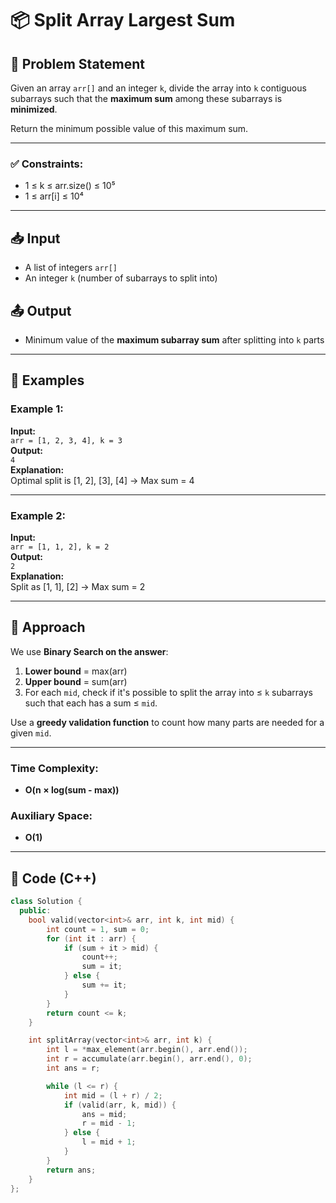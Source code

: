 # 📦 Split Array Largest Sum

## 🧩 Problem Statement

Given an array `arr[]` and an integer `k`, divide the array into `k` contiguous subarrays such that the **maximum sum** among these subarrays is **minimized**.

Return the minimum possible value of this maximum sum.

---

### ✅ Constraints:
- 1 ≤ k ≤ arr.size() ≤ 10⁵  
- 1 ≤ arr[i] ≤ 10⁴  

---

## 📥 Input

- A list of integers `arr[]`
- An integer `k` (number of subarrays to split into)

## 📤 Output

- Minimum value of the **maximum subarray sum** after splitting into `k` parts

---

## 🧪 Examples

### Example 1:
**Input:**  
`arr = [1, 2, 3, 4], k = 3`  
**Output:**  
`4`  
**Explanation:**  
Optimal split is [1, 2], [3], [4] → Max sum = 4

---

### Example 2:
**Input:**  
`arr = [1, 1, 2], k = 2`  
**Output:**  
`2`  
**Explanation:**  
Split as [1, 1], [2] → Max sum = 2

---

## 🚀 Approach

We use **Binary Search on the answer**:

1. **Lower bound** = max(arr)  
2. **Upper bound** = sum(arr)  
3. For each `mid`, check if it's possible to split the array into ≤ `k` subarrays such that each has a sum ≤ `mid`.

Use a **greedy validation function** to count how many parts are needed for a given `mid`.

---

### Time Complexity:
- **O(n × log(sum - max))**

### Auxiliary Space:
- **O(1)**

---

## 🧠 Code (C++)

```cpp
class Solution {
  public:
    bool valid(vector<int>& arr, int k, int mid) {
        int count = 1, sum = 0;
        for (int it : arr) {
            if (sum + it > mid) {
                count++;
                sum = it;
            } else {
                sum += it;
            }
        }
        return count <= k;
    }

    int splitArray(vector<int>& arr, int k) {
        int l = *max_element(arr.begin(), arr.end());
        int r = accumulate(arr.begin(), arr.end(), 0);
        int ans = r;

        while (l <= r) {
            int mid = (l + r) / 2;
            if (valid(arr, k, mid)) {
                ans = mid;
                r = mid - 1;
            } else {
                l = mid + 1;
            }
        }
        return ans;
    }
};
